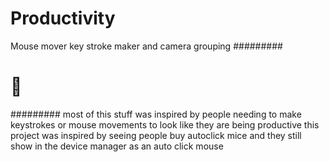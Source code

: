 # Productivity
Mouse mover key stroke maker and camera grouping 
#########
#  👀   #
#########
most of this stuff was inspired by people needing to make keystrokes
or mouse movements to look like they are being productive
this project was inspired by seeing people buy autoclick mice 
and they still show in the device manager as an auto click mouse
